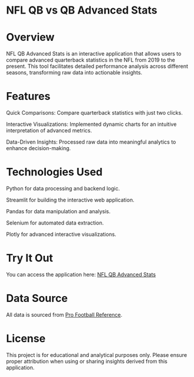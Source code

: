 # NFL QB vs QB Advanced Stats

# Overview

NFL QB Advanced Stats is an interactive application that allows users to compare advanced quarterback statistics in the NFL from 2019 to the present. This tool facilitates detailed performance analysis across different seasons, transforming raw data into actionable insights.

# Features

Quick Comparisons: Compare quarterback statistics with just two clicks.

Interactive Visualizations: Implemented dynamic charts for an intuitive interpretation of advanced metrics.

Data-Driven Insights: Processed raw data into meaningful analytics to enhance decision-making.

# Technologies Used

Python for data processing and backend logic.

Streamlit for building the interactive web application.

Pandas for data manipulation and analysis.

Selenium for automated data extraction.

Plotly for advanced interactive visualizations.

# Try It Out

You can access the application here: [NFL QB Advanced Stats](https://nfl-qb-advanced-stats.streamlit.app/)

# Data Source

All data is sourced from [Pro Football Reference](https://www.pro-football-reference.com/).

# License

This project is for educational and analytical purposes only. Please ensure proper attribution when using or sharing insights derived from this application.